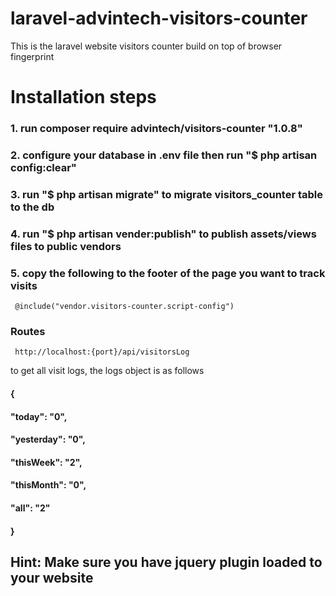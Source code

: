 # laravel-advintech-visitors-counter
This is the laravel website visitors counter build on top of browser fingerprint

# Installation steps
### 1. run composer require advintech/visitors-counter "1.0.8"

### 2. configure your database in .env file then run "$ php artisan config:clear"

### 3. run "$ php artisan migrate" to migrate visitors_counter table to the db

### 4. run "$ php artisan vender:publish" to publish assets/views files to public vendors

### 5. copy the following to the footer of the page you want to track visits
     @include("vendor.visitors-counter.script-config")

### Routes
     http://localhost:{port}/api/visitorsLog
to get all visit logs, the logs object is as follows
#### {
####      "today": "0",
####      "yesterday": "0",
####      "thisWeek": "2",
####      "thisMonth": "0",
####      "all": "2"
#### }

## Hint: Make sure you have jquery plugin loaded to your website

